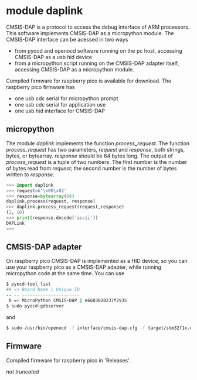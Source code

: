 # module daplink
CMSIS-DAP is a protocol to access the debug interface of ARM processors.
This software implements CMSIS-DAP as a micropython module. The CMSIS-DAP interface can be acessed in two ways

- from pyocd and openocd software running on the pc host, accessing CMSIS-DAP as a usb hid device
- from a micropython script running on the CMSIS-DAP adapter itself, accessing CMSIS-DAP as a micropython module.

Compiled firmware for raspberry pico is available for download. The raspberry pico firmware has

- one usb cdc serial for micropython prompt
- one usb cdc serial for application use
- one usb hid interface for CMSIS-DAP

## micropython

The module _daplink_ implements the function _process_request_. The function _process_request_ has two parameters, _request_ and _response_, both strings, bytes, or bytearray. _response_ should be 64 bytes long. The output of _process_request_ is a tuple of two numbers. The first number is the number of bytes read from _request_; the second number is the number of bytes written to _response_.

```python
>>> import daplink
>>> request=b'\x00\x02'
>>> response=bytearray(64)
daplink.process(request, response)
>>> daplink.process_request(request,response)
(2, 10)
>>> print(response.decode('ascii'))
DAPLink
>>>
```
## CMSIS-DAP adapter

On raspberry pico CMSIS-DAP is implemented as a HID device, so you can use your raspberry pico as a CMSIS-DAP adapter, while running micropython code at the same time. You can use

```bash
$ pyocd-tool list
## => Board Name | Unique ID
-- -- ----------------------
 0 => MicroPython CMSIS-DAP | e6603828237f2935
$ sudo pyocd-gdbserver
```
and
```bash
$ sudo /usr/bin/openocd -f interface/cmsis-dap.cfg -f target/stm32f1x.cfg
```

## Firmware
Compiled firmware for raspberry pico in 'Releases'.

_not truncated_
